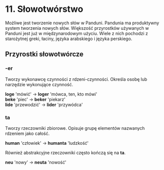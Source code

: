 
# 11. Słowotwórstwo

Możliwe jest tworzenie nowych słów w Panduni.
Pandunia ma produktywny system tworzenia nowych słów.
Większość przyrostków używanych w Panduni jest już w międzynarodowym użyciu.
Wiele z nich pochodzi z starożytnej greki, łaciny, języka arabskiego i języka perskiego.

## Przyrostki słowotwórcze

### -er

Tworzy wykonawcę czynności z rdzeni-czynności.
Określa osobę lub narzędzie wykonujące czynność.

**loge**
'mówić' → 
**loger**
'mówca, ten, kto mówi'  
**beke**
'piec' →
**beker**
'piekarz'  
**lide**
'przewodzić' → 
**lider**
'przywódca'

### ta

Tworzy rzeczowniki zbiorowe. Opisuje grupę elementów nazwanych rdzeniem jako całość.

**human**
'człowiek' →
**humanta**
'ludzkość'

Również abstrakcyjne rzeczowniki często kończą się na **ta**.

**neu**
'nowy' →
**neuta**
'nowość'

